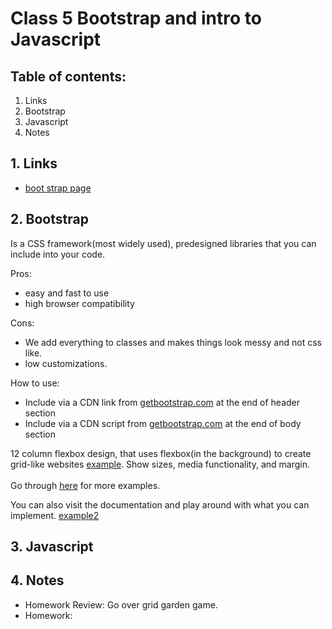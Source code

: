 # Class 5 Bootstrap and intro to Javascript

## Table of contents:
1. Links
2. Bootstrap
3. Javascript
4. Notes
   

## 1. Links
* [boot strap page](https://getbootstrap.com/)


## 2. Bootstrap
Is a CSS framework(most widely used), predesigned libraries that you can include into your code.

Pros: 
* easy and fast to use
* high browser compatibility 

Cons:
* We add everything to classes and makes things look messy and not css like. 
* low customizations. 

How to use:
* Include via a CDN link from [getbootstrap.com](getbootstrap.com) at the end of header section
* Include via a CDN script from [getbootstrap.com](getbootstrap.com) at the end of body section

12 column flexbox design, that uses flexbox(in the background) to create grid-like websites [example](./bootstrap/example1/index.html). Show sizes, media functionality, and margin. <br><br>
Go through [here](https://getbootstrap.com/docs/5.3/layout/columns/) for more examples.

You can also visit the documentation and play around with what you can implement. [example2](./bootstrap/example1/index2.html)
 

## 3. Javascript  


## 4. Notes
* Homework  Review: Go over grid garden game.
* Homework:  
